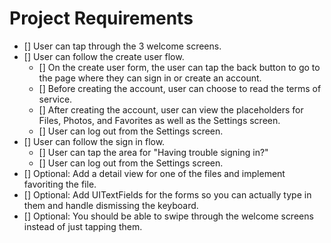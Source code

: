 # Project Requirements

- [] User can tap through the 3 welcome screens.
- [] User can follow the create user flow.
  - [] On the create user form, the user can tap the back button to go to the page where they can sign in or create an account.
  - [] Before creating the account, user can choose to read the terms of service.
  - [] After creating the account, user can view the placeholders for Files, Photos, and Favorites as well as the Settings screen.
  - [] User can log out from the Settings screen.
- [] User can follow the sign in flow.
  - [] User can tap the area for "Having trouble signing in?"
  - [] User can log out from the Settings screen.
- [] Optional: Add a detail view for one of the files and implement favoriting the file.
- [] Optional: Add UITextFields for the forms so you can actually type in them and handle dismissing the keyboard.
- [] Optional: You should be able to swipe through the welcome screens instead of just tapping them.